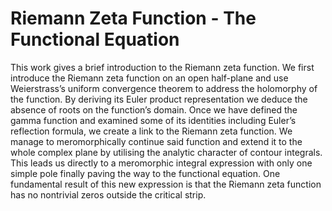 # Riemann Zeta Function - The Functional Equation

This work gives a brief introduction to the Riemann zeta function. We first introduce the Riemann zeta function on an open half-plane and use Weierstrass’s uniform convergence theorem to address the holomorphy of the function. By deriving its Euler product representation we deduce the absence of roots on the function’s domain. Once we have defined the gamma function and examined some of its identities including Euler’s reflection formula, we create a link to the Riemann zeta function. We manage to meromorphically continue said function and extend it to the whole complex plane by utilising the analytic character of contour integrals. This leads us directly to a meromorphic integral expression with only one simple pole finally paving the way to the functional equation. One fundamental result of this new expression is that the Riemann zeta function has no nontrivial zeros outside the critical strip.
